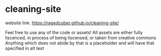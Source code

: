 # cleaning-site
website link: 
https://ragedcuber.github.io/cleaning-site/

Feel free to use any of the code or assets!
All assets are either fully liscenced, in process of being liscensed, or taken from creative commons
Anything which does not abide by that is a placeholder and will have that specified in alt text

